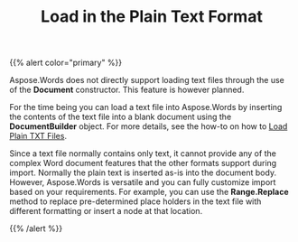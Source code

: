 ﻿---
title: Load in the Plain Text Format
description: "Aspose.Words for Java allows you to work with different features supported on Plain Text import."
type: docs
weight: 10
url: /java/load-in-the-plain-text-format/
---

{{% alert color="primary" %}} 

Aspose.Words does not directly support loading text files through the use of the **Document** constructor. This feature is however planned.

For the time being you can load a text file into Aspose.Words by inserting the contents of the text file into a blank document using the **DocumentBuilder** object. For more details, see the how-to on how to [Load Plain TXT Files]().

Since a text file normally contains only text, it cannot provide any of the complex Word document features that the other formats support during import. Normally the plain text is inserted as-is into the document body. However, Aspose.Words is versatile and you can fully customize import based on your requirements. For example, you can use the **Range.Replace** method to replace pre-determined place holders in the text file with different formatting or insert a node at that location.

{{% /alert %}}
